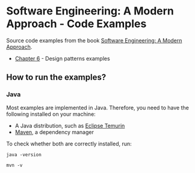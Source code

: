 # Software Engineering: A Modern Approach - Code Examples

Source code examples from the book [Software Engineering: A Modern Approach](https://softengbook.org/).

* [Chapter 6](https://github.com/mtov/softengbook-code/tree/main/ch6) - Design patterns examples

## How to run the examples?

### Java

Most examples are implemented in Java. Therefore, you need to have the following installed on your machine:

* A Java distribution, such as [Eclipse Temurin](https://adoptium.net/)
* [Maven](https://maven.apache.org/), a dependency manager

To check whether both are correctly installed, run:

`java -version`

`mvn -v`
